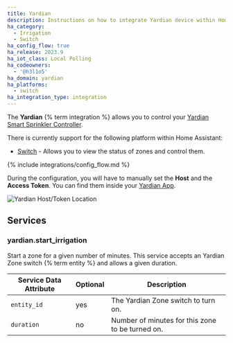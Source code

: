 ```yaml
---
title: Yardian
description: Instructions on how to integrate Yardian device within Home Assistant.
ha_category:
  - Irrigation
  - Switch
ha_config_flow: true
ha_release: 2023.9
ha_iot_class: Local Polling
ha_codeowners:
  - '@h3l1o5'
ha_domain: yardian
ha_platforms:
  - switch
ha_integration_type: integration
---
```


The **Yardian** {% term integration %} allows you to control your [Yardian Smart Sprinkler Controller](https://yardian.com/products/yardian-pro-smart-sprinkler-controller/).

There is currently support for the following platform within Home Assistant:

- [Switch](#switch) - Allows you to view the status of zones and control them.

{% include integrations/config_flow.md %}

During the configuration, you will have to manually set the **Host** and the **Access Token**. You can find them inside your [Yardian App](https://yardian.com/app/).

![Yardian Host/Token Location](/images/integrations/yardian/yardian_config_flow.jpg)

## Services

### yardian.start_irrigation

Start a zone for a given number of minutes. This service accepts an Yardian Zone switch {% term entity %} and allows a given duration.

| Service Data Attribute | Optional | Description                                           |
| ---------------------- | -------- | ----------------------------------------------------- |
| `entity_id`            | yes      | The Yardian Zone switch to turn on.                   |
| `duration`             | no       | Number of minutes for this zone to be turned on.      |
